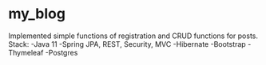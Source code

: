 # my_blog
Implemented simple functions of registration and CRUD functions for posts.
Stack:
  -Java 11
  -Spring JPA, REST, Security, MVC
  -Hibernate
  -Bootstrap
  -Thymeleaf
  -Postgres
